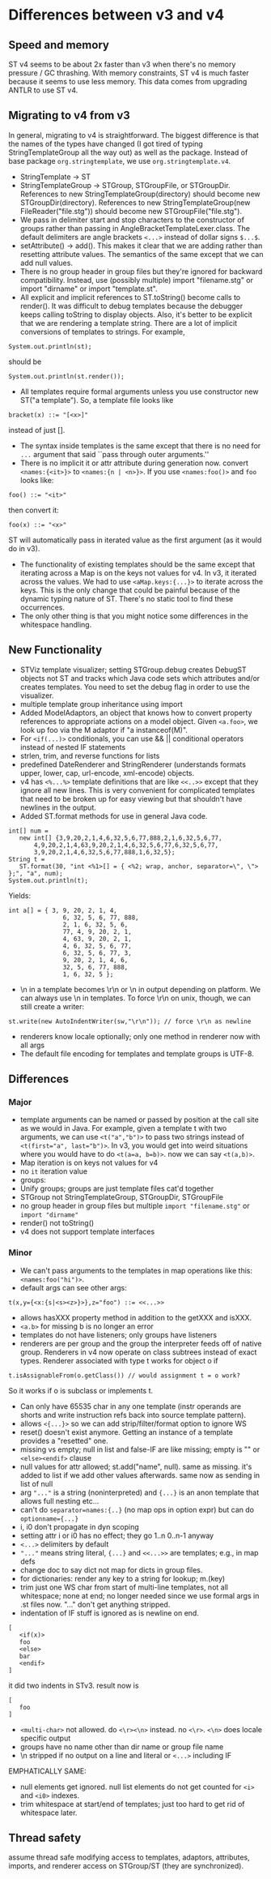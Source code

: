 # Differences between v3 and v4

## Speed and memory

ST v4 seems to be about 2x faster than v3 when there's no memory pressure / GC thrashing. With memory constraints, ST v4 is much faster because it seems to use less memory. This data comes from upgrading ANTLR to use ST v4.

## Migrating to v4 from v3

In general, migrating to v4 is straightforward. The biggest difference is that the names of the types have changed (I got tired of typing StringTemplateGroup all the way out) as well as the package. Instead of base package `org.stringtemplate`, we use `org.stringtemplate.v4`.

* StringTemplate -> ST
* StringTemplateGroup -> STGroup, STGroupFile, or STGroupDir. References to new StringTemplateGroup(directory) should become new STGroupDir(directory). References to new StringTemplateGroup(new FileReader("file.stg")) should become new STGroupFile("file.stg").
* We pass in delimiter start and stop characters to the constructor of groups rather than passing in AngleBracketTemplateLexer.class. The default delimiters are angle brackets `<...>` instead of dollar signs `$...$`.
* setAttribute() -> add(). This makes it clear that we are adding rather than resetting attribute values. The semantics of the same except that we can add null values.
* There is no group header in group files but they're ignored for backward compatibility. Instead, use (possibly multiple) import "filename.stg" or import "dirname" or import "template.st".
* All explicit and implicit references to ST.toString() become calls to render(). It was difficult to debug templates because the debugger keeps calling toString to display objects. Also, it's better to be explicit that we are rendering a template string. There are a lot of implicit conversions of templates to strings. For example,

 ```
System.out.println(st);
```
should be

 ```
System.out.println(st.render());
```

* All templates require formal arguments unless you use constructor new ST("a template"). So, a template file looks like

 ```
bracket(x) ::= "[<x>]"
```

instead of just [<x>].

* The syntax inside templates is the same except that there is no need for `...` argument that said ``pass through outer arguments.''
* There is no implicit it or attr attribute during generation now. convert `<names:{<it>}>` to `<names:{n | <n>}>`. If you use `<names:foo()>` and `foo` looks like:

 ```
foo() ::= "<it>"
```
then convert it:<br>

 ```
foo(x) ::= "<x>"
```

ST will automatically pass in iterated value as the first argument (as it would do in v3).

* The functionality of existing templates should be the same except that iterating across a Map is on the keys not values for v4. In v3, it iterated across the values. We had to use `<aMap.keys:{...}>` to iterate across the keys. This is the only change that could be painful because of the dynamic typing nature of ST. There's no static tool to find these occurrences.
* The only other thing is that you might notice some differences in the whitespace handling.
 
## New Functionality

* STViz template visualizer; setting STGroup.debug creates DebugST objects not ST and tracks which Java code sets which attributes and/or creates templates. You need to set the debug flag in order to use the visualizer.
* multiple template group inheritance using import
* Added ModelAdaptors, an object that knows how to convert property references to appropriate actions on a model object. Given `<a.foo>`, we look up foo via the M adaptor if "a instanceof(M)".
* For `<if(...)>` conditionals, you can use && || conditional operators instead of nested IF statements
* strlen, trim, and reverse functions for lists
* predefined DateRenderer and StringRenderer (understands formats upper, lower, cap, url-encode, xml-encode) objects.
* v4 has `<%...%>` template definitions that are like `<<..>>` except that they ignore all new lines. This is very convenient for complicated templates that need to be broken up for easy viewing but that shouldn't have newlines in the output.
* Added ST.format methods for use in general Java code.<br>

 ```
int[] num =
    new int[] {3,9,20,2,1,4,6,32,5,6,77,888,2,1,6,32,5,6,77,
        4,9,20,2,1,4,63,9,20,2,1,4,6,32,5,6,77,6,32,5,6,77,
        3,9,20,2,1,4,6,32,5,6,77,888,1,6,32,5};
String t =
    ST.format(30, "int <%1>[] = { <%2; wrap, anchor, separator=\", \"> };", "a", num);
System.out.println(t);
```
Yields:

 ```
int a[] = { 3, 9, 20, 2, 1, 4,
                6, 32, 5, 6, 77, 888,
                2, 1, 6, 32, 5, 6,
                77, 4, 9, 20, 2, 1,
                4, 63, 9, 20, 2, 1,
                4, 6, 32, 5, 6, 77,
                6, 32, 5, 6, 77, 3,
                9, 20, 2, 1, 4, 6,
                32, 5, 6, 77, 888,
                1, 6, 32, 5 };
```

* \n in a template becomes \r\n or \n in output depending on platform.
We can always use \n in templates. To force \r\n on unix, though, we can still
create a writer:<br>

 ```
st.write(new AutoIndentWriter(sw,"\r\n")); // force \r\n as newline
```

* renderers know locale optionally; only one method in renderer now with all args
* The default file encoding for templates and template groups is UTF-8.
 
## Differences

### Major

* template arguments can be named or passed by position at the call site as we would in Java. For example, given a template t with two arguments, we can use﻿ `<t("a","b")>` to pass two strings instead of `<t(first="a", last="b")>`. In v3, you would get into weird situations where you would have to do `<t(a=a, b=b)>`. now we can say `<t(a,b)>`.
* Map iteration is on keys not values for v4
* no `it` iteration value
* groups:
 * Unify groups; groups are just template files cat'd together
 * STGroup not StringTemplateGroup, STGroupDir, STGroupFile
 * no group header in group files but multiple `import "filename.stg"` or `import "dirname"`
* render() not toString()
* v4 does not support template interfaces

### Minor

* We can't pass arguments to the templates in map operations like this: `<names:foo("hi")>`.
* default args can see other args:

 ```
t(x,y={<x:{s|<s><z>}>},z="foo") ::= <<...>>
```

* allows hasXXX property method in addition to the getXXX and isXXX.
* `<a.b>` for missing b is no longer an error
* templates do not have listeners; only groups have listeners
* renderers are per group and the group the interpreter feeds off of native group. Renderers in v4 now operate on class subtrees instead of exact types. Renderer associated with type t works for object o if

 ```
t.isAssignableFrom(o.getClass()) // would assignment t = o work?
```
So it works if o is subclass or implements t.

* Can only have 65535 char in any one template (instr operands are shorts and write instruction refs back into source template pattern).
* allows `<{...}>` so we can add strip/filter/format option to ignore WS
* reset() doesn't exist anymore. Getting an instance of a template provides a "resetted" one.
* missing vs empty; null in list and false-IF are like missing; empty is "" or `<else><endif>` clause
* null values for attr allowed; st.add("name", null). same as missing.
it's added to list if we add other values afterwards. same
now as sending in list of null
* arg `"..."` is a string (noninterpreted) and `{...}` is an anon template that allows full nesting etc...
* can't do `separator=names:{..}` (no map ops in option expr) but can do `optionname={...}`
* i, i0 don't propagate in dyn scoping
* setting attr i or i0 has no effect; they go 1..n 0..n-1 anyway
* `<...>` delimiters by default
* `"..."` means string literal, `{...}` and `<<...>>` are templates; e.g., in map defs
* change doc to say dict not map for dicts in group files.
* for dictionaries: render any key to a string for lookup; m.(key)
* trim just one WS char from start of multi-line templates, not all whitespace; none at end; no longer needed since we use formal args in .st files now. "..." don't get anything stripped.
* indentation of IF stuff is ignored as is newline on end.

 ```
[
    <if(x)>
    foo
    <else>
    bar
    <endif>
]
```
it did two indents in STv3. result now is<br>

 ```
[
    foo
]
```

* `<multi-char>` not allowed. do `<\r><\n>` instead. no `<\r>`. `<\n>` does locale specific output
* groups have no name other than dir name or group file name
* \n stripped if no output on a line and literal or `<...>` including IF

EMPHATICALLY SAME:

* null elements get ignored. null list elements do not get counted for `<i>` and `<i0>` indexes.
* trim whitespace at start/end of templates; just too hard to get rid of whitespace later.

## Thread safety

assume thread safe modifying access to templates, adaptors, attributes, imports, and renderer access on STGroup/ST (they are synchronized).
